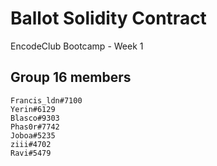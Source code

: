 # Ballot Solidity Contract
EncodeClub Bootcamp - Week 1

## Group 16 members
```
Francis_ldn#7100
Yerin#6129
Blasco#9303
Phas0r#7742
Joboa#5235
ziii#4702
Ravi#5479

```

